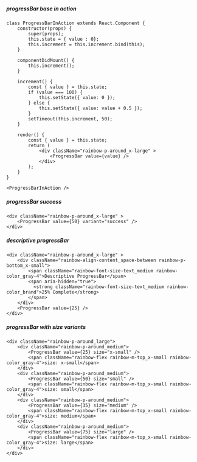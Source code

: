 ##### progressBar base in action

    class ProgressBarInAction extends React.Component {
        constructor(props) {
            super(props);
            this.state = { value : 0};
            this.increment = this.increment.bind(this);
        }

        componentDidMount() {
            this.increment();
        }

        increment() {
            const { value } = this.state;
            if (value === 100) {
                this.setState({ value: 0 });
            } else {
                this.setState({ value: value + 0.5 });
            }
            setTimeout(this.increment, 50);
        }

        render() {
            const { value } = this.state;
            return (
                <div className="rainbow-p-around_x-large" >
                    <ProgressBar value={value} />
                </div>
            );
        }
    }

    <ProgressBarInAction />


##### progressBar success

    <div className="rainbow-p-around_x-large" >
        <ProgressBar value={50} variant="success" />
    </div>


##### descriptive progressBar

    <div className="rainbow-p-around_x-large" >
        <div className="rainbow-align-content_space-between rainbow-p-bottom_x-small">
            <span className="rainbow-font-size-text_medium rainbow-color_gray-4">Descriptive ProgressBar</span>
            <span aria-hidden="true">
              <strong className="rainbow-font-size-text_medium rainbow-color_brand">25% Complete</strong>
            </span>
        </div>
        <ProgressBar value={25} />
    </div>


##### progressBar with size variants

    <div className="rainbow-p-around_large">
        <div className="rainbow-p-around_medium">
            <ProgressBar value={25} size="x-small" />
            <span className="rainbow-flex rainbow-m-top_x-small rainbow-color_gray-4">size: x-small</span>
        </div>
        <div className="rainbow-p-around_medium">
            <ProgressBar value={50} size="small" />
            <span className="rainbow-flex rainbow-m-top_x-small rainbow-color_gray-4">size: small</span>
        </div>
        <div className="rainbow-p-around_medium">
            <ProgressBar value={35} size="medium" />
            <span className="rainbow-flex rainbow-m-top_x-small rainbow-color_gray-4">size: medium</span>
        </div>
        <div className="rainbow-p-around_medium">
            <ProgressBar value={75} size="large" />
            <span className="rainbow-flex rainbow-m-top_x-small rainbow-color_gray-4">size: large</span>
        </div>
    </div>
